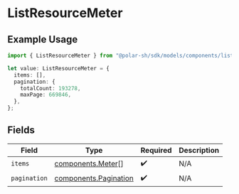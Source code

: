 # ListResourceMeter

## Example Usage

```typescript
import { ListResourceMeter } from "@polar-sh/sdk/models/components/listresourcemeter.js";

let value: ListResourceMeter = {
  items: [],
  pagination: {
    totalCount: 193278,
    maxPage: 669846,
  },
};
```

## Fields

| Field                                                          | Type                                                           | Required                                                       | Description                                                    |
| -------------------------------------------------------------- | -------------------------------------------------------------- | -------------------------------------------------------------- | -------------------------------------------------------------- |
| `items`                                                        | [components.Meter](../../models/components/meter.md)[]         | :heavy_check_mark:                                             | N/A                                                            |
| `pagination`                                                   | [components.Pagination](../../models/components/pagination.md) | :heavy_check_mark:                                             | N/A                                                            |
